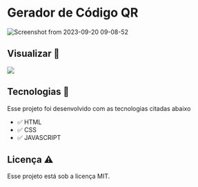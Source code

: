 # Gerador de Código QR

![Screenshot from 2023-09-20 09-08-52](https://github.com/aleanrocha/projeto-qrcode/assets/109040443/861a1f4e-196a-40e8-8da3-2aadc85ee247)

## Visualizar 🔎

<div>
  <a href="https://aleanrocha.github.io/projeto-qrcode/"><img alt"img-ver" src="https://img.shields.io/badge/Ver Projeto-262577?style=for-the-badge&logo=Ver&logoColor=white&labelColor=red"></a>
</div>

## Tecnologias 🚀

Esse projeto foi desenvolvido com as tecnologias citadas abaixo

- ✅ HTML
- ✅ CSS
- ✅ JAVASCRIPT

## Licença ⚠️

Esse projeto está sob a licença MIT.

